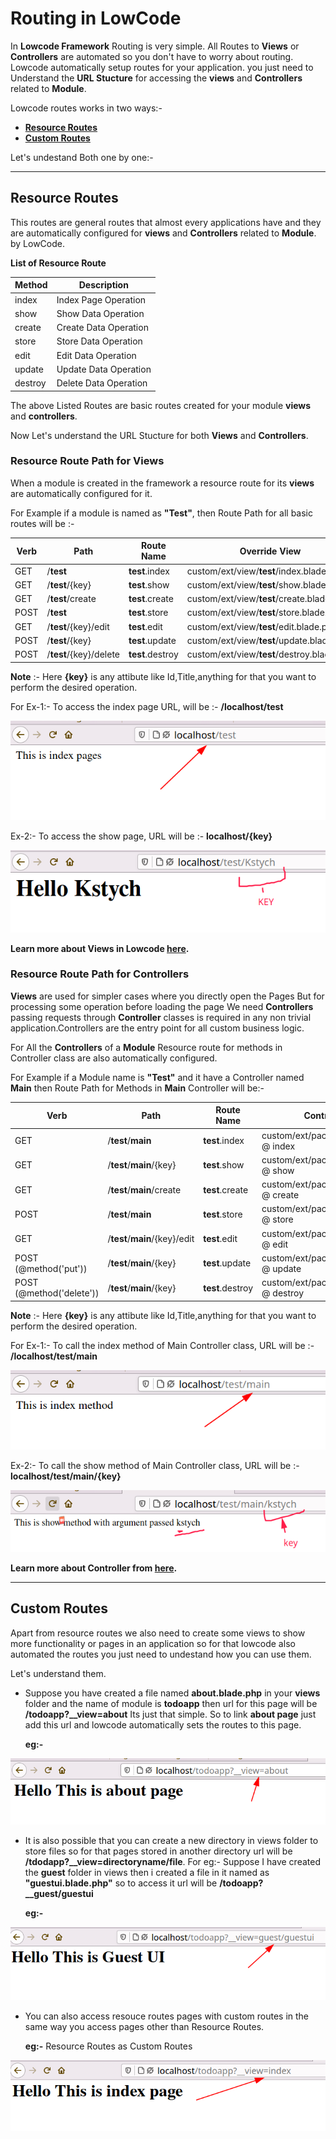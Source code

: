 # Routing in LowCode

In **Lowcode Framework** Routing is very simple. All Routes to **Views** or **Controllers** are automated so you don't have to worry about routing. Lowcode automatically setup routes for your application. you just need to Understand the **URL Stucture** for accessing the **views** and **Controllers** related to **Module**.


Lowcode routes works in two ways:-

- **[Resource Routes](#resource-routes)**
- **[Custom Routes](#custom-routes)**

Let's undestand Both one by one:- 

---

## Resource Routes

This routes are general routes that almost every applications have and they are automatically configured for **views** and **Controllers** related to **Module**. by LowCode.

**List of Resource Route**

| Method | Description |
|--------|-------------|
| index  | Index Page Operation|
| show   | Show Data Operation |
| create | Create Data Operation  |
| store  | Store Data Operation  |
| edit   | Edit Data Operation |
| update | Update Data Operation |
| destroy| Delete Data Operation|

The above Listed Routes are basic routes created for your module **views** and **controllers**.

Now Let's understand the URL Stucture for both **Views** and **Controllers**.

### Resource Route Path for Views
When a module is created in the framework a resource route for its **views** are automatically configured for it.

For Example if a module is named as **"Test"**, then Route Path for all basic routes will be :- 


| Verb |  Path | Route Name | Override View |
|------|-------|------------|----------------|
| GET  | /**test** | **test**.index | custom/ext/view/**test**/index.blade.php |
| GET  | /**test**/{key} | **test**.show | custom/ext/view/**test**/show.blade.php |
| GET  | /**test**/create | **test**.create | custom/ext/view/**test**/create.blade.php |
| POST | /**test** | **test**.store | custom/ext/view/**test**/store.blade.php |
| GET  | /**test**/{key}/edit | **test**.edit | custom/ext/view/**test**/edit.blade.php |
| POST | /**test**/{key} | **test**.update | custom/ext/view/**test**/update.blade.php |
| POST | /**test**/{key}/delete | **test**.destroy | custom/ext/view/**test**/destroy.blade.php |

**Note** :- Here **{key}** is any attibute like Id,Title,anything for that you want to perform the desired operation. 

For Ex-1:- To access the index page URL, will be :- **/localhost/test**

![Index Route](Imgs/indexroute.png "Index Route URL")

Ex-2:- To access the show page, URL will be :- **localhost/{key}**

![Show Route](Imgs/showroute.png "Show Route URL")

**Learn more about Views in Lowcode [here](Views.md).**

### Resource Route Path for Controllers
**Views** are used for simpler cases where you directly open the Pages But for processing some operation before loading the page We need **Controllers** passing requests through **Controller** classes is required in any non trivial application.Controllers are the entry point for all custom business logic.

For All the **Controllers** of a **Module** Resource route for methods in Controller class are also automatically configured. 

For Example if a Module name is **"Test"** and it have a Controller named **Main** then Route Path for Methods in **Main** Controller will be:-


| Verb |  Path | Route Name | Controller File @ Function |
|------|-------|------------|-----------------|
| GET  | /**test**/**main** | **test**.index | custom/ext/packages/**test**/Controller/**Main**.php @ index |
| GET  | /**test**/**main**/{key} | **test**.show | custom/ext/packages/**test**/Controller/**Main**.php @ show |
| GET  | /**test**/**main**/create | **test**.create | custom/ext/packages/**test**/Controller/**Main**.php @ create |
| POST | /**test**/**main** | **test**.store | custom/ext/packages/**test**/Controller/**Main**.php @ store |
| GET  | /**test**/**main**/{key}/edit | **test**.edit | custom/ext/packages/**test**/Controller/**Main**.php @ edit |
| POST (@method('put')) | /**test**/**main**/{key} | **test**.update | custom/ext/packages/**test**/Controller/**Main**.php @ update |
| POST (@method('delete'))| /**test**/**main**/{key} | **test**.destroy | custom/ext/packages/**test**/Controller/**Main**.php @ destroy |


**Note** :- Here **{key}** is any attibute like Id,Title,anything for that you want to perform the desired operation. 

For Ex-1:- To call the index method of Main Controller class, URL will be :- **/localhost/test/main**

![Index Route](Imgs/indexcontrollerroute.png "Index Route URL")

Ex-2:- To call the show method of Main Controller class, URL will be :- **localhost/test/main/{key}**

![Show Route](Imgs/showcontrollerroute.png "Show Route URL")

**Learn more about Controller from [here]().**

---

## Custom Routes

Apart from resource routes we also need to create some views to show more functionality or pages in an application so for that lowcode also automated the routes you just need to undestand how you can use them.

Let's understand them.

- Suppose you have created a file named **about.blade.php** in your **views** folder and the name of module is **todoapp** then  url for this page will be **/todoapp?__view=about** Its just that simple. So to link **about page** just add this url and lowcode automatically sets the routes to this page.

	**eg:-** 

![Custom Route](Imgs/customroute1.png "Custom route example")

- It is also possible that you can create a new directory in views folder to store files so for that pages stored in another directory url will be **/tdodapp?__view=directoryname/file**. For eg:- Suppose I have created the **guest** folder in views then i created a file in it named as **"guestui.blade.php"** so to access it url will be **/todoapp?__guest/guestui** 

	**eg:-**

![Custom Route](Imgs/customroute2.png "Custom route example")

- You can also access resouce routes pages with custom routes in the same way you access pages other than Resource Routes.
	
	**eg:-** Resource Routes as Custom Routes

![Custom Route](Imgs/customroute4.png "Resource Route as Custom Route")	




